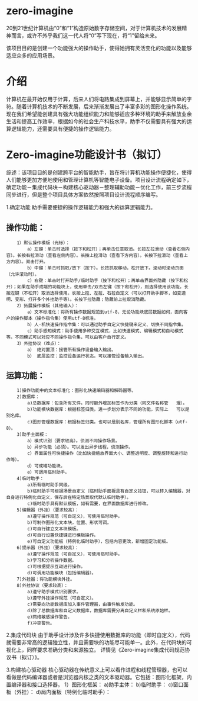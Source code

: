 # zero-imagine
20到21世纪计算机由“0”和“1”构造原始数字存储空间，对于计算机技术的发展精神而言，或许不外乎我们这一代人将“0”写下现在，将“1”留给未来。

该项目目的是创建一个功能强大的操作助手，使得她拥有灵活变化的功能以及能够适应众多的应用场景。

# 介绍
计算机在最开始仅用于计算，后来人们将电路集成到屏幕上，并能够显示简单的字符。随着计算机技术的不断发展，后来渐渐发展出了丰富多彩的图形化操作系统。现在我们希望能创建具有强大功能组织能力和能够适应多种环境的助手来解放业余生活和提高工作效率，根据如今的社会生产科技水平，助手不仅需要具有强大的运算逻辑能力，还需要具有便捷的操作逻辑能力。


# Zero-imagine功能设计书（拟订）


综述：该项目目的是创建跨平台的智能助手，旨在将计算机功能操作便捷化，使得人们能够更加方便地使用和管理计算机等智能电子设备。项目设计流程确定如下，确定功能－集成代码块－构建核心驱动器－整理辅助功能－优化工作，前三步流程同步进行，但是整个项目具体方案依然按照项目设计流程顺序编写。


1.确定功能
助手需要便捷的操作逻辑能力和强大的运算逻辑能力。
## 操作功能：
        1）默认操作模板（光标）：
            a）左键：单击时选择（按下和松开）；再单击任意取消。长按左拉滑动（查看右侧内容）。长按右拉滑动（查看左侧内容）。长按上拉滑动（查看下方内容）。长按下拉滑动（查看上方内容）。双击打开。
            b）中键：单击时抓取/放下（按下）。长按抓取移动，松开放下。滚动时滚动页面（允许滚动时）。
            c）右键：单击时打开助手/临时助手（按下和松开）；再单击界面外隐藏（按下和松开）；如果在助手成端的功能块上，使用单击/双击左键（按下和松开），则选择使用该功能，长按左键（不松开）取消选择使用。长按上拉、左拉、右拉自定义（可以打开助手脚本，如变透明、变形、打开多个外挂助手等）。长按下拉隐藏；隐藏前上拉取消隐藏。
        2）拓展操作模板（其他输入）：
            a）文本标准化：将所有操作数据规范到utf-8，无论功能块底层数据如何，面向客户的操作脚本（操作指令集）使用utf-8标准。
            b）人-机快速操作指令集：可以通过助手自定义快捷键来定义、切换不同指令集。
            c）助手感知模式：助手使用多种交互模式，比如快速模式、编辑模式和自动模式等。不同模式可以对应不同操作指令集，可以由客户自行定义。
        3）外挂协议（难点）：
			a） 绝对置顶：接管所有操作设备输入输出。
			b） 底层监控：监控设备运行状态。可以接管设备输入输出。


## 运算功能：
        1)操作功能中的文本标准化：图形化快速编码器和解码器等。
        2)数据库：
            a)总数据库：包含所有文件。同时额外增加标签作为分类（同文件名称管	理）。
            b)功能模块数据库：根据标签归类。进一步划分表示不同的功能，实际上	可以是别名库。
            c)图形管理数据库：根据标签归类。也可以是别名库，管理所有图形化脚本（utf-8）。
        3)助手主面板：
            a）模式识别（要求较高）。侦测不同操作场景。
            b）异步功能（必须）。可以发出异步线程，侦测操作。
            c）界面属性可快捷操作（比如快捷缩放界面大小、调整透明度、调整旋转和进行动作等）。
            d）可成端功能块。
            e）可调用临时助手。
        4)临时助手：
            a)所有临时助手同级。
            b)临时助手可根据场景自定义（临时助手面板具有自定义按钮，可以转入编辑器，对自身进行特例化自定义，保存后在特定场景取代默认临时助手）。
            c)临时助手具有默认模板，如有需要，在界面数据库进行修改。
        5)编辑器（外挂）（要求较高）：
            a)遵守操作规范（可自定义），可使用临时助手。
            b)可制作图形化文本块，位置、形状可调。
            c)可自行建立文本块模板。
            d)可自行设置快捷键进行模板操作。
            e)可自定义功能板（特例化临时助手），包括内容更改，新增固定功能板。
        6)提示器（外挂）（要求较高）：
            a)遵守操作规范（可自定义），可使用临时助手。
            b)学习和分析操作数据。
            c)可根据提示互动进行操作。
            d)可调用功能模块（包括编辑器）。
        7)外挂器：将功能模块外挂。
        8)外挂协议（要求较高）：
            a)遵守助手模式识别要求。
            b)遵守外挂操作规范（可自定义）。
            c)需要向功能数据库加入事件管理器，由事件触发功能。
            d)除了总数据库和自定义数据库，数据库需要分离自定义栏和系统原始栏。
            e)网络敏感操作警告。
            f)冲突警告。

2.集成代码块
    由于助手设计涉及许多快捷使用数据库的功能（即时自定义），代码就需要非常高的逻辑独立性，并且需要块的功能尽可能单一。此外，在代码块的可视化上，同样要求准确分类和来源独立。
详情见《Zero-imagine集成代码规范协议书（拟订）》。

3.构建核心驱动器
    核心驱动器在传统意义上可以看作进程和线程管理器，也可以看做是代码编译器或者是浏览器内核之类的文本驱动器。它包括：图形化框架，内置编译器和接口选择器。
        1）图形化框架：
            a)助手主体：
            b)临时助手：
            c)窗口面板（外挂）：
            d)局内面板（特例化临时助手）：
